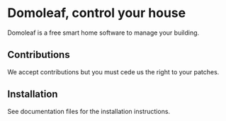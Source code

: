 # Domoleaf, control your house


Domoleaf is a free smart home software to manage your building.

## Contributions

We accept contributions but you must cede us the right to your patches.

## Installation

See documentation files for the installation instructions.
